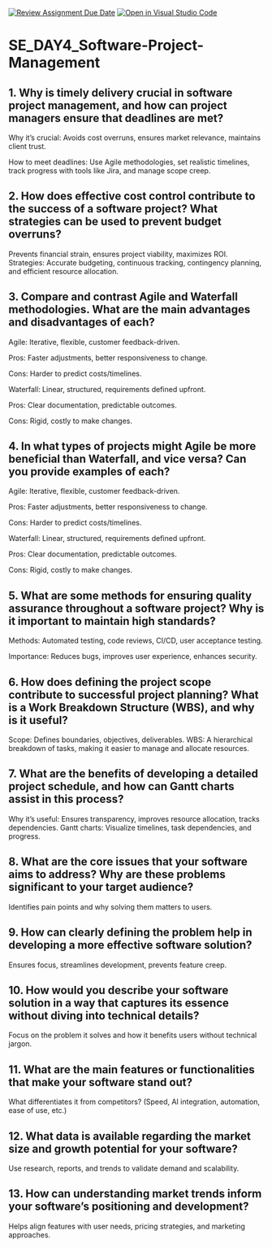 [![Review Assignment Due Date](https://classroom.github.com/assets/deadline-readme-button-22041afd0340ce965d47ae6ef1cefeee28c7c493a6346c4f15d667ab976d596c.svg)](https://classroom.github.com/a/9pw6JKcu)
[![Open in Visual Studio Code](https://classroom.github.com/assets/open-in-vscode-2e0aaae1b6195c2367325f4f02e2d04e9abb55f0b24a779b69b11b9e10269abc.svg)](https://classroom.github.com/online_ide?assignment_repo_id=18867241&assignment_repo_type=AssignmentRepo)
# SE_DAY4_Software-Project-Management
## 1. Why is timely delivery crucial in software project management, and how can project managers ensure that deadlines are met?
Why it’s crucial: Avoids cost overruns, ensures market relevance, maintains client trust.

How to meet deadlines: Use Agile methodologies, set realistic timelines, track progress with tools like Jira, and manage scope creep.

## 2. How does effective cost control contribute to the success of a software project? What strategies can be used to prevent budget overruns?
Prevents financial strain, ensures project viability, maximizes ROI.
Strategies: Accurate budgeting, continuous tracking, contingency planning, and efficient resource allocation.

## 3. Compare and contrast Agile and Waterfall methodologies. What are the main advantages and disadvantages of each?
Agile: Iterative, flexible, customer feedback-driven.

Pros: Faster adjustments, better responsiveness to change.

Cons: Harder to predict costs/timelines.

Waterfall: Linear, structured, requirements defined upfront.

Pros: Clear documentation, predictable outcomes.

Cons: Rigid, costly to make changes.

## 4. In what types of projects might Agile be more beneficial than Waterfall, and vice versa? Can you provide examples of each?
Agile: Iterative, flexible, customer feedback-driven.

Pros: Faster adjustments, better responsiveness to change.

Cons: Harder to predict costs/timelines.

Waterfall: Linear, structured, requirements defined upfront.

Pros: Clear documentation, predictable outcomes.

Cons: Rigid, costly to make changes.

## 5. What are some methods for ensuring quality assurance throughout a software project? Why is it important to maintain high standards?
Methods: Automated testing, code reviews, CI/CD, user acceptance testing.

Importance: Reduces bugs, improves user experience, enhances security.

## 6. How does defining the project scope contribute to successful project planning? What is a Work Breakdown Structure (WBS), and why is it useful?
Scope: Defines boundaries, objectives, deliverables.
WBS: A hierarchical breakdown of tasks, making it easier to manage and allocate resources.

## 7. What are the benefits of developing a detailed project schedule, and how can Gantt charts assist in this process?
Why it’s useful: Ensures transparency, improves resource allocation, tracks dependencies.
Gantt charts: Visualize timelines, task dependencies, and progress.

## 8. What are the core issues that your software aims to address? Why are these problems significant to your target audience?
Identifies pain points and why solving them matters to users.

## 9. How can clearly defining the problem help in developing a more effective software solution?
Ensures focus, streamlines development, prevents feature creep.

## 10. How would you describe your software solution in a way that captures its essence without diving into technical details?
Focus on the problem it solves and how it benefits users without technical jargon.

## 11. What are the main features or functionalities that make your software stand out?
What differentiates it from competitors? (Speed, AI integration, automation, ease of use, etc.)

## 12. What data is available regarding the market size and growth potential for your software?
Use research, reports, and trends to validate demand and scalability.

## 13. How can understanding market trends inform your software’s positioning and development?
Helps align features with user needs, pricing strategies, and marketing approaches.


